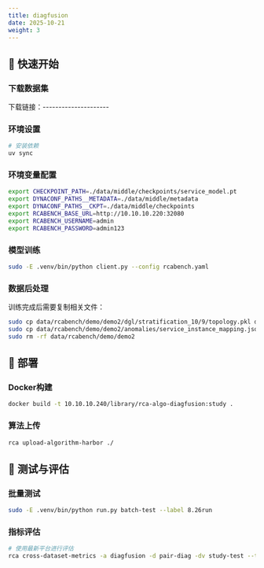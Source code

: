 ```yaml
---
title: diagfusion
date: 2025-10-21
weight: 3
---
```


## 🚀 快速开始

### 下载数据集

下载链接：---------------------

### 环境设置

```bash
# 安装依赖
uv sync

```

### 环境变量配置

```bash
export CHECKPOINT_PATH=./data/middle/checkpoints/service_model.pt 
export DYNACONF_PATHS__METADATA=./data/middle/metadata 
export DYNACONF_PATHS__CKPT=./data/middle/checkpoints 
export RCABENCH_BASE_URL=http://10.10.10.220:32080
export RCABENCH_USERNAME=admin
export RCABENCH_PASSWORD=admin123
```

### 模型训练

```bash
sudo -E .venv/bin/python client.py --config rcabench.yaml
```

### 数据后处理

训练完成后需要复制相关文件：

```bash
sudo cp data/rcabench/demo/demo2/dgl/stratification_10/9/topology.pkl data/middle/metadata/ -f
sudo cp data/rcabench/demo/demo2/anomalies/service_instance_mapping.json data/middle/metadata/ -f
sudo rm -rf data/rcabench/demo/demo2
```

## 🔧 部署

### Docker构建

```bash
docker build -t 10.10.10.240/library/rca-algo-diagfusion:study .
```

### 算法上传

```bash
rca upload-algorithm-harbor ./
```

## 🧪 测试与评估

### 批量测试

```bash
sudo -E .venv/bin/python run.py batch-test --label 8.26run
```

### 指标评估

```bash
# 使用最新平台进行评估
rca cross-dataset-metrics -a diagfusion -d pair-diag -dv study-test --tag 8.26run
```


```